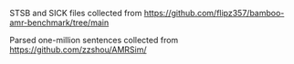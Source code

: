 STSB and SICK files collected from https://github.com/flipz357/bamboo-amr-benchmark/tree/main

Parsed one-million sentences collected from https://github.com/zzshou/AMRSim/